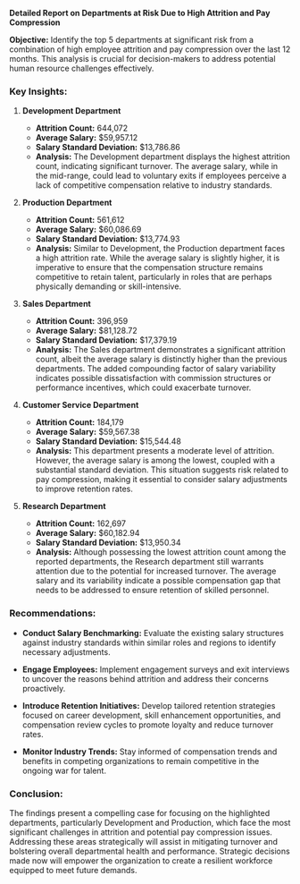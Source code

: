 **Detailed Report on Departments at Risk Due to High Attrition and Pay Compression**

**Objective:** Identify the top 5 departments at significant risk from a combination of high employee attrition and pay compression over the last 12 months. This analysis is crucial for decision-makers to address potential human resource challenges effectively.

### Key Insights:

1. **Development Department**
   - **Attrition Count:** 644,072
   - **Average Salary:** $59,957.12
   - **Salary Standard Deviation:** $13,786.86
   - **Analysis:** The Development department displays the highest attrition count, indicating significant turnover. The average salary, while in the mid-range, could lead to voluntary exits if employees perceive a lack of competitive compensation relative to industry standards.

2. **Production Department**
   - **Attrition Count:** 561,612
   - **Average Salary:** $60,086.69
   - **Salary Standard Deviation:** $13,774.93
   - **Analysis:** Similar to Development, the Production department faces a high attrition rate. While the average salary is slightly higher, it is imperative to ensure that the compensation structure remains competitive to retain talent, particularly in roles that are perhaps physically demanding or skill-intensive.

3. **Sales Department**
   - **Attrition Count:** 396,959
   - **Average Salary:** $81,128.72
   - **Salary Standard Deviation:** $17,379.19
   - **Analysis:** The Sales department demonstrates a significant attrition count, albeit the average salary is distinctly higher than the previous departments. The added compounding factor of salary variability indicates possible dissatisfaction with commission structures or performance incentives, which could exacerbate turnover.

4. **Customer Service Department**
   - **Attrition Count:** 184,179
   - **Average Salary:** $59,567.38
   - **Salary Standard Deviation:** $15,544.48
   - **Analysis:** This department presents a moderate level of attrition. However, the average salary is among the lowest, coupled with a substantial standard deviation. This situation suggests risk related to pay compression, making it essential to consider salary adjustments to improve retention rates.

5. **Research Department**
   - **Attrition Count:** 162,697
   - **Average Salary:** $60,182.94
   - **Salary Standard Deviation:** $13,950.34
   - **Analysis:** Although possessing the lowest attrition count among the reported departments, the Research department still warrants attention due to the potential for increased turnover. The average salary and its variability indicate a possible compensation gap that needs to be addressed to ensure retention of skilled personnel.

### Recommendations:

- **Conduct Salary Benchmarking:** Evaluate the existing salary structures against industry standards within similar roles and regions to identify necessary adjustments.
  
- **Engage Employees:** Implement engagement surveys and exit interviews to uncover the reasons behind attrition and address their concerns proactively.
  
- **Introduce Retention Initiatives:** Develop tailored retention strategies focused on career development, skill enhancement opportunities, and compensation review cycles to promote loyalty and reduce turnover rates.

- **Monitor Industry Trends:** Stay informed of compensation trends and benefits in competing organizations to remain competitive in the ongoing war for talent.

### Conclusion:
The findings present a compelling case for focusing on the highlighted departments, particularly Development and Production, which face the most significant challenges in attrition and potential pay compression issues. Addressing these areas strategically will assist in mitigating turnover and bolstering overall departmental health and performance. Strategic decisions made now will empower the organization to create a resilient workforce equipped to meet future demands.